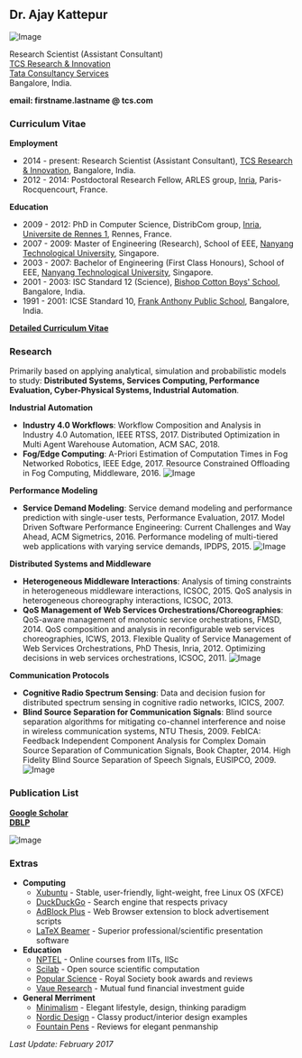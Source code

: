 ## Dr. Ajay Kattepur

![Image](https://ajaykattepur.github.io/ajaykattepur/ajay.jpg)

Research Scientist (Assistant Consultant)           
[TCS Research & Innovation](http://research-innovation.tcs.com/research/Pages/default.aspx)  
[Tata Consultancy Services](https://www.tcs.com/)  
Bangalore, India.

**email: firstname.lastname @ tcs.com**   
   
 
 
### Curriculum Vitae

**Employment**
- 2014 - present: Research Scientist (Assistant Consultant), [TCS Research & Innovation](http://research-innovation.tcs.com/research/Pages/default.aspx), Bangalore, India.
- 2012 - 2014: Postdoctoral Research Fellow, ARLES group, [Inria](https://www.inria.fr/en/), Paris-Rocquencourt, France.
 
 
**Education**
- 2009 - 2012: PhD in Computer Science, DistribCom group, [Inria](https://www.inria.fr/en/), [Universite de Rennes 1](https://www.univ-rennes1.fr/), Rennes, France. 
- 2007 - 2009: Master of Engineering (Research), School of EEE, [Nanyang Technological University](http://www.ntu.edu.sg), Singapore.
- 2003 - 2007: Bachelor of Engineering (First Class Honours), School of EEE, [Nanyang Technological University](http://www.ntu.edu.sg), Singapore.
- 2001 - 2003: ISC Standard 12 (Science), [Bishop Cotton Boys' School](http://www.cottonboys.com/), Bangalore, India.
- 1991 - 2001: ICSE Standard 10, [Frank Anthony Public School](http://www.fapsbangalore.com/), Bangalore, India.
 
 
[**Detailed Curriculum Vitae**](https://ajaykattepur.github.io/ajaykattepur/ajay_kattepur_cv.pdf)

 
 
### Research

Primarily based on applying analytical, simulation and probabilistic models to study: **Distributed Systems, Services Computing, Performance Evaluation, Cyber-Physical Systems, Industrial Automation**.
 
 
**Industrial Automation**
- **Industry 4.0 Workflows**: Workflow Composition and Analysis in Industry 4.0 Automation, IEEE RTSS, 2017. Distributed Optimization in Multi Agent Warehouse Automation, ACM SAC, 2018.
- **Fog/Edge Computing**: A-Priori Estimation of Computation Times in Fog Networked Robotics, IEEE Edge, 2017. Resource Constrained Offloading in Fog Computing, Middleware, 2016. 
![Image](https://ajaykattepur.github.io/ajaykattepur/fog.png)


**Performance Modeling**
- **Service Demand Modeling**: Service demand modeling and performance prediction with single-user tests, Performance Evaluation, 2017. Model Driven Software Performance Engineering: Current Challenges and Way Ahead, ACM Sigmetrics, 2016. Performance modeling of multi-tiered web applications with varying service demands, IPDPS, 2015.
![Image](https://ajaykattepur.github.io/ajaykattepur/performance.png)


**Distributed Systems and Middleware**
- **Heterogeneous Middleware Interactions**: Analysis of timing constraints in heterogeneous middleware interactions, ICSOC, 2015. QoS analysis in heterogeneous choreography interactions, ICSOC, 2013. 
- **QoS Management of Web Services Orchestrations/Choreographies**: QoS-aware management of monotonic service orchestrations, FMSD, 2014. QoS composition and analysis in reconfigurable web services choreographies, ICWS, 2013. Flexible Quality of Service Management of Web Services Orchestrations, PhD Thesis, Inria, 2012. Optimizing decisions in web services orchestrations, ICSOC, 2011.
![Image](https://ajaykattepur.github.io/ajaykattepur/automata.png)


**Communication Protocols**
- **Cognitive Radio Spectrum Sensing**: Data and decision fusion for distributed spectrum sensing in cognitive radio networks, ICICS, 2007.
- **Blind Source Separation for Communication Signals**: Blind source separation algorithms for mitigating co-channel interference and noise in wireless communication systems, NTU Thesis, 2009. FebICA: Feedback Independent Component Analysis for Complex Domain Source Separation of Communication Signals, Book Chapter, 2014. High Fidelity Blind Source Separation of Speech Signals, EUSIPCO, 2009.
![Image](https://ajaykattepur.github.io/ajaykattepur/comms.png)



### Publication List
[**Google Scholar**](https://scholar.google.com/citations?user=UFFGGzEAAAAJ)  
[**DBLP**](http://dblp.uni-trier.de/pers/hd/k/Kattepur:Ajay)


![Image](https://ajaykattepur.github.io/ajaykattepur/calvin.PNG)



### Extras

- **Computing**
  - [Xubuntu](https://xubuntu.org/) - Stable, user-friendly, light-weight, free Linux OS (XFCE)
  - [DuckDuckGo](https://duckduckgo.com/) - Search engine that respects privacy
  - [AdBlock Plus](https://adblockplus.org/) - Web Browser extension to block advertisement scripts
  - [LaTeX Beamer](https://www.sharelatex.com/learn/Beamer) - Superior professional/scientific presentation software 
- **Education**
  - [NPTEL](http://nptel.ac.in/) - Online courses from IITs, IISc
  - [Scilab](http://www.scilab.org/) - Open source scientific computation
  - [Popular Science](https://royalsociety.org/grants-schemes-awards/book-prizes/science-book-prize/) - Royal Society book awards and reviews
  - [Vaue Research](https://www.valueresearchonline.com/Default.asp?) - Mutual fund financial investment guide
- **General Merriment**
  - [Minimalism](http://mnmlist.com/minimalist-faqs/) - Elegant lifestyle, design, thinking paradigm
  - [Nordic Design](https://nordicdesign.ca/) - Classy product/interior design examples
  - [Fountain Pens](https://blog.gouletpens.com/reviews/pen-reviews) - Reviews for elegant penmanship



_Last Update: February 2017_
